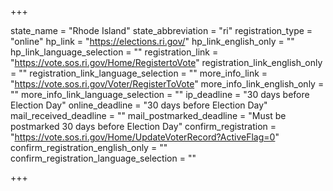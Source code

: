 +++

state_name = "Rhode Island"
state_abbreviation = "ri"
registration_type = "online"
hp_link = "https://elections.ri.gov/"
hp_link_english_only = ""
hp_link_language_selection = ""
registration_link = "https://vote.sos.ri.gov/Home/RegistertoVote"
registration_link_english_only = ""
registration_link_language_selection = ""
more_info_link = "https://vote.sos.ri.gov/Voter/RegisterToVote"
more_info_link_english_only = ""
more_info_link_language_selection = ""
ip_deadline = "30 days before Election Day"
online_deadline = "30 days before Election Day"
mail_received_deadline = ""
mail_postmarked_deadline = "Must be postmarked 30 days before Election Day"
confirm_registration = "https://vote.sos.ri.gov/Home/UpdateVoterRecord?ActiveFlag=0"
confirm_registration_english_only = ""
confirm_registration_language_selection = ""

+++